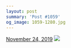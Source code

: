 ```yaml
---
layout: post
summary: 'Post #1059'
og_image: 1059-1280.jpg
---
```


<p>
  <time>
    <a href="/1059">November 24, 2019</a>
  </time>
  <a href="/1059">
    <img src="{{ site.assets_url }}/1059-640.jpg" srcset="{{ site.assets_url }}/1059-320.jpg 320w, {{ site.assets_url }}/1059-640.jpg 640w, {{ site.assets_url }}/1059-960.jpg 960w, {{ site.assets_url }}/1059-1280.jpg 1280w" sizes="(min-width: 700px) 50vw, calc(100vw - 2rem)" />
  </a>
</p>
